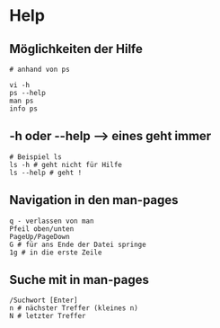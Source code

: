 # Help 

## Möglichkeiten der Hilfe 

```
# anhand von ps

vi -h
ps --help
man ps 
info ps 
```

## -h oder --help --> eines geht immer 

```
# Beispiel ls 
ls -h # geht nicht für Hilfe 
ls --help # geht !
```

## Navigation in den man-pages 

```
q - verlassen von man 
Pfeil oben/unten 
PageUp/PageDown 
G # für ans Ende der Datei springe
1g # in die erste Zeile 
```

## Suche mit in man-pages 

```
/Suchwort [Enter]
n # nächster Treffer (kleines n)
N # letzter Treffer 
```
